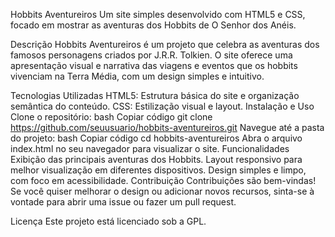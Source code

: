 Hobbits Aventureiros
Um site simples desenvolvido com HTML5 e CSS, focado em mostrar as aventuras dos Hobbits de O Senhor dos Anéis.

Descrição
Hobbits Aventureiros é um projeto que celebra as aventuras dos famosos personagens criados por J.R.R. Tolkien. O site oferece uma apresentação visual e narrativa das viagens e eventos que os hobbits vivenciam na Terra Média, com um design simples e intuitivo.

Tecnologias Utilizadas
HTML5: Estrutura básica do site e organização semântica do conteúdo.
CSS: Estilização visual e layout.
Instalação e Uso
Clone o repositório:
bash
Copiar código
git clone https://github.com/seuusuario/hobbits-aventureiros.git
Navegue até a pasta do projeto:
bash
Copiar código
cd hobbits-aventureiros
Abra o arquivo index.html no seu navegador para visualizar o site.
Funcionalidades
Exibição das principais aventuras dos Hobbits.
Layout responsivo para melhor visualização em diferentes dispositivos.
Design simples e limpo, com foco em acessibilidade.
Contribuição
Contribuições são bem-vindas! Se você quiser melhorar o design ou adicionar novos recursos, sinta-se à vontade para abrir uma issue ou fazer um pull request.

Licença
Este projeto está licenciado sob a GPL.
